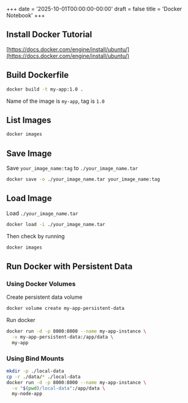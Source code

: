 +++
date = '2025-10-01T00:00:00-00:00'
draft = false
title = 'Docker Notebook'
+++

## Install Docker Tutorial
[https://docs.docker.com/engine/install/ubuntu/](https://docs.docker.com/engine/install/ubuntu/)

## Build Dockerfile
```bash
docker build -t my-app:1.0 .
```
Name of the image is `my-app`, tag is `1.0`

## List Images
```bash
docker images
```

## Save Image
Save `your_image_name:tag` to `./your_image_name.tar`
```bash
docker save -o ./your_image_name.tar your_image_name:tag
```

## Load Image
Load `./your_image_name.tar`
```bash
docker load -i ./your_image_name.tar
```
Then check by running 
```bash
docker images
```

## Run Docker with Persistent Data

### Using Docker Volumes
Create persistent data volume
```bash
docker volume create my-app-persistent-data
```
Run docker
```bash
docker run -d -p 8000:8000 --name my-app-instance \
  -v my-app-persistent-data:/app/data \
  my-app
```
### Using Bind Mounts

```bash
mkdir -p ./local-data
cp -r ./data/* ./local-data
docker run -d -p 8000:8000 --name my-app-instance \
  -v "$(pwd)/local-data":/app/data \
  my-node-app
```
